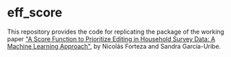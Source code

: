 # eff_score

This repository provides the code for replicating the package of the working paper ["A Score Function to Prioritize Editing in Household Survey Data: A Machine Learning Approach"](https://www.bde.es/wbe/es/publicaciones/analisis-economico-investigacion/documentos-trabajo/a-score-function-to-prioritize-editing-in-household-survey-data--a-machine-learning-approach.html), by Nicolás Forteza and Sandra García-Uribe.


